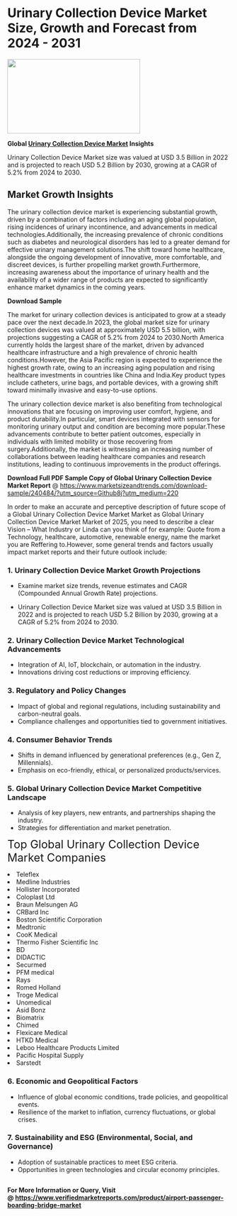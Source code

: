 <H1>Urinary Collection Device Market Size, Growth and Forecast from 2024 - 2031</H1><img class="aligncenter size-medium wp-image-584254" src="https://thirdeyenews.in/wp-content/uploads/2024/09/Global-Market-Research-300x168.jpeg" alt="" width="300" height="168" /><p><strong>Global&nbsp;<a href="https://www.marketsizeandtrends.com/download-sample/240484/?utm_source=Github8j?utm_medium=220">Urinary Collection Device Market</a> Insights</strong></p><p>Urinary Collection Device Market size was valued at USD 3.5 Billion in 2022 and is projected to reach USD 5.2 Billion by 2030, growing at a CAGR of 5.2% from 2024 to 2030.</p><p><h2>Market Growth Insights</h2> <p>The urinary collection device market is experiencing substantial growth, driven by a combination of factors including an aging global population, rising incidences of urinary incontinence, and advancements in medical technologies.Additionally, the increasing prevalence of chronic conditions such as diabetes and neurological disorders has led to a greater demand for effective urinary management solutions.The shift toward home healthcare, alongside the ongoing development of innovative, more comfortable, and discreet devices, is further propelling market growth.Furthermore, increasing awareness about the importance of urinary health and the availability of a wider range of products are expected to significantly enhance market dynamics in the coming years.</p> <p><strong>Download Sample</strong></p> <p>The market for urinary collection devices is anticipated to grow at a steady pace over the next decade.In 2023, the global market size for urinary collection devices was valued at approximately USD 5.5 billion, with projections suggesting a CAGR of 5.2% from 2024 to 2030.North America currently holds the largest share of the market, driven by advanced healthcare infrastructure and a high prevalence of chronic health conditions.However, the Asia Pacific region is expected to experience the highest growth rate, owing to an increasing aging population and rising healthcare investments in countries like China and India.Key product types include catheters, urine bags, and portable devices, with a growing shift toward minimally invasive and easy-to-use options.<p>The urinary collection device market is also benefiting from technological innovations that are focusing on improving user comfort, hygiene, and product durability.In particular, smart devices integrated with sensors for monitoring urinary output and condition are becoming more popular.These advancements contribute to better patient outcomes, especially in individuals with limited mobility or those recovering from surgery.Additionally, the market is witnessing an increasing number of collaborations between leading healthcare companies and research institutions, leading to continuous improvements in the product offerings.</p> <p><span class=""><strong>Download Full PDF Sample Copy of Global Urinary Collection Device Market Report</strong> @ <a href="https://www.marketsizeandtrends.com/download-sample/240484/?utm_source=Github8j?utm_medium=220" target="_blank">https://www.marketsizeandtrends.com/download-sample/240484/?utm_source=Github8j?utm_medium=220</a></span></p><p>In order to make an accurate and perceptive description of future scope of a Global&nbsp;Urinary Collection Device Market Market as Global&nbsp;Urinary Collection Device Market Market of 2025, you need to describe a clear Vision &ndash; What Industry or Linda can you think of for example: Quote from a Technology, healthcare, automotive, renewable energy, name the market you are Reffering to.However, some general trends and factors usually impact market reports and their future outlook include:</p><h3>1.&nbsp;<strong>Urinary Collection Device Market Growth Projections</strong></h3><ul><li>Examine market size trends, revenue estimates and CAGR (Compounded Annual Growth Rate) projections.</li><li><p>Urinary Collection Device Market size was valued at USD 3.5 Billion in 2022 and is projected to reach USD 5.2 Billion by 2030, growing at a CAGR of 5.2% from 2024 to 2030.</p></li></ul><h3>2.&nbsp;<strong>Urinary Collection Device Market Technological Advancements</strong></h3><ul><li>Integration of AI, IoT, blockchain, or automation in the industry.</li><li>Innovations driving cost reductions or improving efficiency.</li></ul><h3>3.&nbsp;<strong>Regulatory and Policy Changes</strong></h3><ul><li>Impact of global and regional regulations, including sustainability and carbon-neutral goals.</li><li>Compliance challenges and opportunities tied to government initiatives.</li></ul><h3>4.&nbsp;<strong>Consumer Behavior Trends</strong></h3><ul><li>Shifts in demand influenced by generational preferences (e.g., Gen Z, Millennials).</li><li>Emphasis on eco-friendly, ethical, or personalized products/services.</li></ul><h3>5.&nbsp;<strong>Global Urinary Collection Device Market Competitive Landscape</strong></h3><ul><li>Analysis of key players, new entrants, and partnerships shaping the industry.</li><li>Strategies for differentiation and market penetration.</li></ul><p data-pm-slice="1 1 []"><span style="color: inherit; font-family: inherit; font-size: 25px;">Top Global Urinary Collection Device Market Companies</span></p><div class="" data-test-id=""><p><li>Teleflex</li><li> Medline Industries</li><li> Hollister Incorporated</li><li> Coloplast Ltd</li><li> Braun Melsungen AG</li><li> CRBard Inc</li><li> Boston Scientific Corporation</li><li> Medtronic</li><li> CooK Medical</li><li> Thermo Fisher Scientific Inc</li><li> BD</li><li> DIDACTIC</li><li> Securmed</li><li> PFM medical</li><li> Rays</li><li> Romed Holland</li><li> Troge Medical</li><li> Unomedical</li><li> Asid Bonz</li><li> Biomatrix</li><li> Chimed</li><li> Flexicare Medical</li><li> HTKD Medical</li><li> Leboo Healthcare Products Limited</li><li> Pacific Hospital Supply</li><li> Sarstedt</li></p></div><h3>6.&nbsp;<strong>Economic and Geopolitical Factors</strong></h3><ul><li>Influence of global economic conditions, trade policies, and geopolitical events.</li><li>Resilience of the market to inflation, currency fluctuations, or global crises.</li></ul><h3>7.&nbsp;<strong>Sustainability and ESG (Environmental, Social, and Governance)</strong></h3><ul><li>Adoption of sustainable practices to meet ESG criteria.</li><li>Opportunities in green technologies and circular economy principles.</li></ul><h2><strong style="font-size: 14px;">For More Information or Query, Visit @&nbsp;</strong><a style="background-color: #ffffff; font-size: 14px;" href="https://www.marketsizeandtrends.com/report/urinary-collection-device-market/" target="_blank">https://www.verifiedmarketreports.com/product/airport-passenger-boarding-bridge-market</a></h2>
